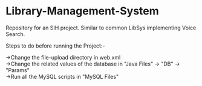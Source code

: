 # Library-Management-System
Repository for an SIH project. Similar to common LibSys implementing Voice Search.

Steps to do before running the Project:-

->Change the file-upload directory in web.xml<br/>
->Change the related values of the database in "Java Files" -> "DB" -> "Params"<br/>
->Run all the MySQL scripts in "MySQL Files"<br/>
